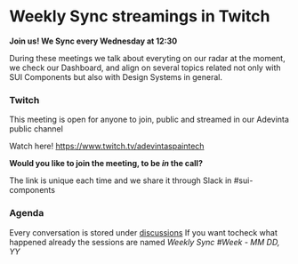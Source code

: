 # Weekly Sync streamings in Twitch

**Join us! We Sync every Wednesday at 12:30**

During these meetings we talk about everyting on our radar at the moment, we check our Dashboard, and align on several topics related not only with SUI Components but also with Design Systems in general.

### Twitch

This meeting is open for anyone to join, public and streamed in our Adevinta public channel

Watch here! https://www.twitch.tv/adevintaspaintech


**Would you like to join the meeting, to be _in_ the call?**

The link is unique each time and we share it through Slack in #sui-components

### Agenda

Every conversation is stored under [discussions](https://github.com/SUI-Components/sui-components/discussions) 
If you want tocheck what happened already the sessions are named _Weekly Sync #Week -  MM DD, YY_
